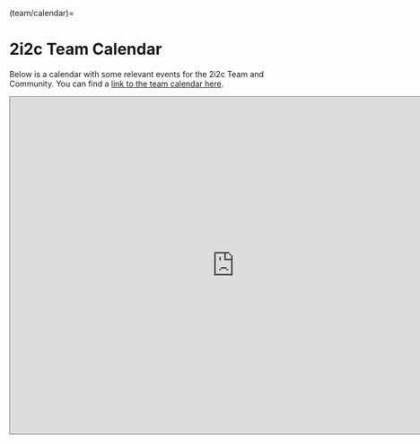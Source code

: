 (team/calendar)=
# 2i2c Team Calendar

Below is a calendar with some relevant events for the 2i2c Team and Community.
You can find a [link to the team calendar here](https://calendar.google.com/calendar/embed?src=c_4hjjouojd8psql9i1a8nd1uff4%40group.calendar.google.com&ctz=America%2FLos_Angeles).

<iframe src="https://calendar.google.com/calendar/embed?height=600&amp;wkst=1&amp;bgcolor=%23ffffff&amp;ctz=America%2FLos_Angeles&amp;src=Y180aGpqb3VvamQ4cHNxbDlpMWE4bmQxdWZmNEBncm91cC5jYWxlbmRhci5nb29nbGUuY29t&amp;src=Y19pNTJqZGNhbTZ0M3FsaDF1NTNqdG42MjNwY0Bncm91cC5jYWxlbmRhci5nb29nbGUuY29t&amp;src=Y184ZmhrOXBtZmxocWM3OWI2bWY0dnEwYjlwc0Bncm91cC5jYWxlbmRhci5nb29nbGUuY29t&amp;color=%23009688&amp;color=%23616161&amp;color=%234285F4&amp;showTitle=0&amp;showPrint=0&amp;showTabs=0&amp;showCalendars=1" style="border:solid 1px #777" width="800" height="600" frameborder="0" scrolling="no"></iframe>
